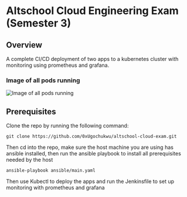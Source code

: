 # Altschool Cloud Engineering Exam (Semester 3)

## Overview
A complete CI/CD deployment of two apps to a kubernetes cluster with monitoring using prometheus and grafana.

### Image of all pods running
![Image of all pods running]('https://github.com/0xUgochukwu/altschool-cloud-exam/blob/main/pods-list.jpg')

## Prerequisites

Clone the repo by running the following command:
    
`git clone https://github.com/0xUgochukwu/altschool-cloud-exam.git`

Then cd into the repo, make sure the host machine you are using has ansible installed, then run the ansible playbook to install all prerequisites needed by the host

`ansible-playbook ansible/main.yaml`

Then use Kubectl to deploy the apps and run the Jenkinsfile to set up monitoring with prometheus and grafana